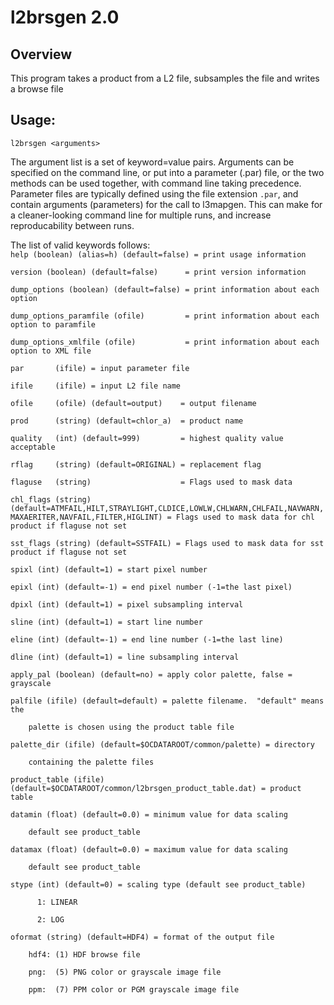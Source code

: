 # l2brsgen 2.0

## Overview
  This program takes a product from a L2 file, subsamples the file and writes a browse file

## Usage: 
```l2brsgen <arguments>```


The argument list is a set of keyword=value pairs.  Arguments can be specified on the command line, or put into a parameter (.par) file, or the two methods can be used together, with command line taking precedence. Parameter files are typically defined using the file extension ```.par```, and contain arguments (parameters) for the call to l3mapgen. This can make for a cleaner-looking command line for multiple runs, and increase reproducability between runs. 

The list of valid keywords follows:   
   ```help (boolean) (alias=h) (default=false) = print usage information```

   ```version (boolean) (default=false)      = print version information```
   
   ```dump_options (boolean) (default=false) = print information about each option```
   
   ```dump_options_paramfile (ofile)         = print information about each option to paramfile```
   
   ```dump_options_xmlfile (ofile)           = print information about each option to XML file```
   
   ```par       (ifile) = input parameter file```
   
   ```ifile     (ifile) = input L2 file name```
   
   ```ofile     (ofile) (default=output)    = output filename```
   
   ```prod      (string) (default=chlor_a)  = product name```
   
   ```quality   (int) (default=999)         = highest quality value acceptable```
   
   ```rflag     (string) (default=ORIGINAL) = replacement flag```
   
   ```flaguse   (string)                    = Flags used to mask data```
   
   ```chl_flags (string) (default=ATMFAIL,HILT,STRAYLIGHT,CLDICE,LOWLW,CHLWARN,CHLFAIL,NAVWARN,MAXAERITER,NAVFAIL,FILTER,HIGLINT) = Flags used to mask data for chl product if flaguse not set```
   
   ```sst_flags (string) (default=SSTFAIL) = Flags used to mask data for sst product if flaguse not set```
   
   ```spixl (int) (default=1) = start pixel number```
   
   ```epixl (int) (default=-1) = end pixel number (-1=the last pixel)```
   
   ```dpixl (int) (default=1) = pixel subsampling interval```
   
   ```sline (int) (default=1) = start line number```
   
   ```eline (int) (default=-1) = end line number (-1=the last line)```
   
   ```dline (int) (default=1) = line subsampling interval```
   
   ```apply_pal (boolean) (default=no) = apply color palette, false = grayscale```
   
   ```palfile (ifile) (default=default) = palette filename.  "default" means the```
        
        palette is chosen using the product table file
   
   ```palette_dir (ifile) (default=$OCDATAROOT/common/palette) = directory```
        
        containing the palette files
   
   ```product_table (ifile) (default=$OCDATAROOT/common/l2brsgen_product_table.dat) = product table```
   
   ```datamin (float) (default=0.0) = minimum value for data scaling```
        
        default see product_table
   
   ```datamax (float) (default=0.0) = maximum value for data scaling```
        
        default see product_table
   
   ```stype (int) (default=0) = scaling type (default see product_table)```
        
          1: LINEAR
        
          2: LOG
   
   ```oformat (string) (default=HDF4) = format of the output file```
        
        hdf4: (1) HDF browse file
        
        png:  (5) PNG color or grayscale image file
        
        ppm:  (7) PPM color or PGM grayscale image file

